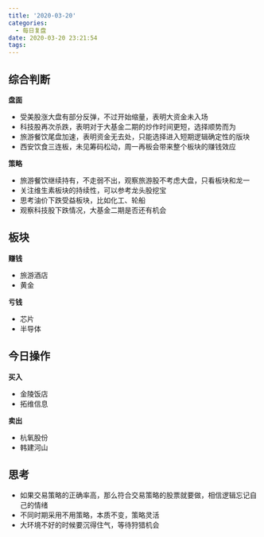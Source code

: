 ```yaml
---
title: '2020-03-20'
categories:
  - 每日复盘
date: 2020-03-20 23:21:54
tags:
---
```

## 综合判断
**盘面**

- 受美股涨大盘有部分反弹，不过开始缩量，表明大资金未入场
- 科技股再次杀跌，表明对于大基金二期的炒作时间更短，选择顺势而为
- 旅游餐饮尾盘加速，表明资金无去处，只能选择进入短期逻辑确定性的版块
- 西安饮食三连板，未见筹码松动，周一再板会带来整个板块的赚钱效应

**策略**

- 旅游餐饮继续持有，不走弱不出，观察旅游股不考虑大盘，只看板块和龙一
- 关注维生素板块的持续性，可以参考龙头股挖宝
- 思考油价下跌受益板块，比如化工、轮船
- 观察科技股下跌情况，大基金二期是否还有机会

## 板块
**赚钱**

- 旅游酒店
- 黄金

**亏钱**

- 芯片
- 半导体

## 今日操作
**买入**

- 金陵饭店
- 拓维信息

**卖出**

- 杭氧股份
- 韩建河山

## 思考
- 如果交易策略的正确率高，那么符合交易策略的股票就要做，相信逻辑忘记自己的情绪
- 不同时期采用不用策略，本质不变，策略灵活
- 大环境不好的时候要沉得住气，等待狩猎机会